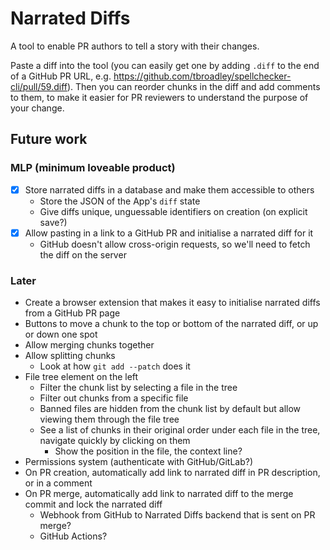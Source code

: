 # Narrated Diffs

A tool to enable PR authors to tell a story with their changes.

Paste a diff into the tool (you can easily get one by adding `.diff` to the end of a GitHub PR URL, e.g. https://github.com/tbroadley/spellchecker-cli/pull/59.diff). Then you can reorder chunks in the diff and add comments to them, to make it easier for PR reviewers to understand the purpose of your change.

## Future work

### MLP (minimum loveable product)

- [x] Store narrated diffs in a database and make them accessible to others
  - Store the JSON of the App's `diff` state
  - Give diffs unique, unguessable identifiers on creation (on explicit save?)
- [x] Allow pasting in a link to a GitHub PR and initialise a narrated diff for it
  - GitHub doesn't allow cross-origin requests, so we'll need to fetch the diff on the server

### Later

- Create a browser extension that makes it easy to initialise narrated diffs from a GitHub PR page
- Buttons to move a chunk to the top or bottom of the narrated diff, or up or down one spot
- Allow merging chunks together
- Allow splitting chunks
  - Look at how `git add --patch` does it
- File tree element on the left
  - Filter the chunk list by selecting a file in the tree
  - Filter out chunks from a specific file
  - Banned files are hidden from the chunk list by default but allow viewing them through the file tree
  - See a list of chunks in their original order under each file in the tree, navigate quickly by clicking on them
    - Show the position in the file, the context line?
- Permissions system (authenticate with GitHub/GitLab?)
- On PR creation, automatically add link to narrated diff in PR description, or in a comment
- On PR merge, automatically add link to narrated diff to the merge commit and lock the narrated diff
  - Webhook from GitHub to Narrated Diffs backend that is sent on PR merge?
  - GitHub Actions?